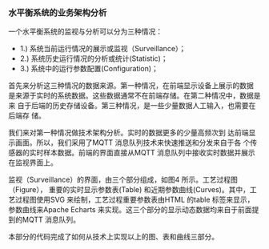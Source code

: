 ### 水平衡系统的业务架构分析

一个水平衡系统的监视与分析可以分为三种情况：

- 1.) 系统当前运行情况的展示或监视（Surveillance）；
- 2.) 系统历史运行情况的分析或统计(Statistic)；
- 3.) 系统中的运行参数配置(Configuration)；

首先来分析这三种情况的数据来源。第一种情况，在前端显示设备上展示的数据
是来源于实时的系统数据。这些数据通常不在前端存储。在第二种情况中，数据是来
自于后端的历史存储设备。第三种情况，是一些少量数据人工输入，也需要在后端存
储。

我们来对第一种情况做技术架构分析。实时的数据更多的少量高频次到
达前端显示画面。所以，我们采用了MQTT 消息队列技术来快速推送和分发来自于各
个传感器的实时样本数据。前端的界面直接从MQTT 消息队列中接收实时数据并展示
在监视界面上。

监视（Surveillance）的界面，由三个部分组成，如图4 所示。工艺过程图（Figure），
重要的实时显示参数表(Table) 和近期参数曲线(Curves)。其中，工艺过程图使用SVG
来绘制，工艺过程重要参数表由HTML 的table 标签来显示，参数曲线来Apache Echarts
来实现。这三个部分的显示动态数据均来自于前面提到的MQTT 消息队列。

本部分的代码完成了如何从技术上实现以上的图、表和曲线三部分。